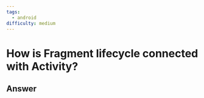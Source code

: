 ```yaml
---
tags:
  - android
difficulty: medium
---
```


# How is Fragment lifecycle connected with Activity?

## Answer

